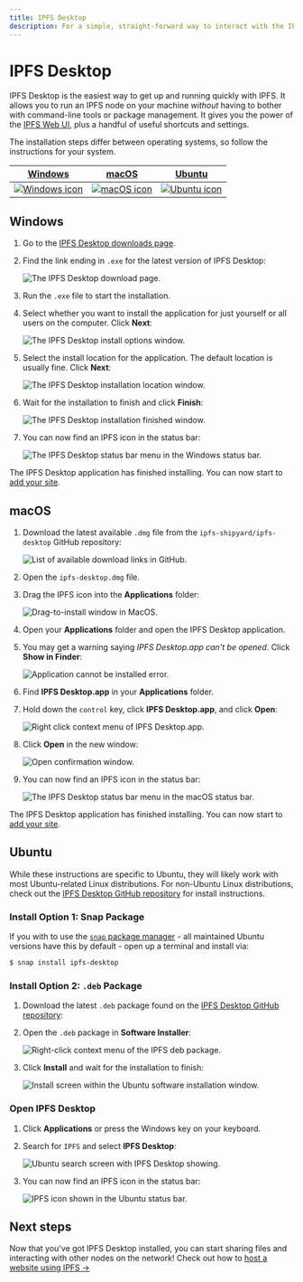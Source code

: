 ```yaml
---
title: IPFS Desktop
description: For a simple, straight-forward way to interact with the IPFS network, install the IPFS Desktop application. There's no need to touch the command-line; everything you need is contained within one handy package!
---
```


# IPFS Desktop

IPFS Desktop is the easiest way to get up and running quickly with IPFS. It allows you to run an IPFS node on your machine _without_ having to bother with command-line tools or package management. It gives you the power of the [IPFS Web UI](https://github.com/ipfs-shipyard/ipfs-webui), plus a handful of useful shortcuts and settings.

The installation steps differ between operating systems, so follow the instructions for your system.

| [Windows](#windows)                                                 | [macOS](#macos)                                               | [Ubuntu](#Ubuntu)                                                |
| ------------------------------------------------------------------- | ------------------------------------------------------------- | ---------------------------------------------------------------- |
| [![Windows icon](./images/ipfs-desktop/windows-icon.png)](#windows) | [![macOS icon](./images/ipfs-desktop/apple-icon.png)](#macos) | [![Ubuntu icon](./images/ipfs-desktop/ubuntu-icon.png)](#ubuntu) |

## Windows

1. Go to the [IPFS Desktop downloads page](https://github.com/ipfs-shipyard/ipfs-desktop/releases).
2. Find the link ending in `.exe` for the latest version of IPFS Desktop:

   ![The IPFS Desktop download page.](./images/ipfs-desktop/install-windows-download-exe-page.png)

3. Run the `.exe` file to start the installation.
4. Select whether you want to install the application for just yourself or all users on the computer. Click **Next**:

   ![The IPFS Desktop install options window.](./images/ipfs-desktop/install-windows-install-options.png)

5. Select the install location for the application. The default location is usually fine. Click **Next**:

   ![The IPFS Desktop installation location window.](./images/ipfs-desktop/install-windows-install-location.png)

6. Wait for the installation to finish and click **Finish**:

   ![The IPFS Desktop installation finished window.](./images/ipfs-desktop/install-windows-install-finish.png)

7. You can now find an IPFS icon in the status bar:

   ![The IPFS Desktop status bar menu in the Windows status bar.](./images/ipfs-desktop/install-windows-ipfs-desktop-status-bar.png)

The IPFS Desktop application has finished installing. You can now start to [add your site](#add-your-site).

## macOS

1. Download the latest available `.dmg` file from the `ipfs-shipyard/ipfs-desktop` GitHub repository:

   ![List of available download links in GitHub.](./images/ipfs-desktop/install-macos-dmg-file-link.png)

2. Open the `ipfs-desktop.dmg` file.
3. Drag the IPFS icon into the **Applications** folder:

   ![Drag-to-install window in MacOS.](./images/ipfs-desktop/install-macos-drag-ipfs-drag.png)

4. Open your **Applications** folder and open the IPFS Desktop application.
5. You may get a warning saying _IPFS Desktop.app can't be opened_. Click **Show in Finder**:

   ![Application cannot be installed error.](./images/ipfs-desktop/install-macos-ipfs-cannot-be-opened.png)

6. Find **IPFS Desktop.app** in your **Applications** folder.
7. Hold down the `control` key, click **IPFS Desktop.app**, and click **Open**:

   ![Right click context menu of IPFS Desktop.app.](./images/ipfs-desktop/install-macos-force-open.png)

8. Click **Open** in the new window:

   ![Open confirmation window.](./images/ipfs-desktop/install-macos-open-confirmation.png)

9. You can now find an IPFS icon in the status bar:

   ![The IPFS Desktop status bar menu in the macOS status bar.](./images/ipfs-desktop/install-macos-ipfs-desktop-status-bar.png)

The IPFS Desktop application has finished installing. You can now start to [add your site](#add-your-site).

## Ubuntu

While these instructions are specific to Ubuntu, they will likely work with most Ubuntu-related Linux distributions. For non-Ubuntu Linux distributions, check out the [IPFS Desktop GitHub repository](https://github.com/ipfs-shipyard/ipfs-desktop#install) for install instructions.

### Install Option 1: Snap Package

If you with to use the [`snap` package manager](https://snapcraft.io/) - all maintained Ubuntu versions have this by default - open up a terminal and install via:

```bash
$ snap install ipfs-desktop
```

### Install Option 2: `.deb` Package

1. Download the latest `.deb` package found on the [IPFS Desktop GitHub repository](https://github.com/ipfs-shipyard/ipfs-desktop#install):
1. Open the `.deb` package in **Software Installer**:

   ![Right-click context menu of the IPFS deb package.](./images/ipfs-desktop/install-ubuntu-software-install.png)

1. Click **Install** and wait for the installation to finish:

   ![Install screen within the Ubuntu software installation window.](./images/ipfs-desktop/install-ubuntu-install.png)

### Open IPFS Desktop

1. Click **Applications** or press the Windows key on your keyboard.
1. Search for `IPFS` and select **IPFS Desktop**:

   ![Ubuntu search screen with IPFS Desktop showing.](./images/ipfs-desktop/install-ubuntu-search-window.png)

1. You can now find an IPFS icon in the status bar:

   ![IPFS icon shown in the Ubuntu status bar.](./images/ipfs-desktop/install-ubuntu-ipfs-running-status-bar.png)

## Next steps

Now that you've got IPFS Desktop installed, you can start sharing files and interacting with other nodes on the network! Check out how to [host a website using IPFS →](/how-to/websites-on-ipfs/single-page-website/)
